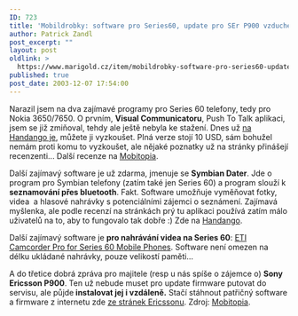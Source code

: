 ```yaml
---
ID: 723
title: 'Mobildrobky: software pro Series60, update pro SEr P900 vzduchem'
author: Patrick Zandl
post_excerpt: ""
layout: post
oldlink: >
  https://www.marigold.cz/item/mobildrobky-software-pro-series60-update-pro-ser-p900-vzduchem
published: true
post_date: 2003-12-07 17:54:00
---
```

<p>
Narazil jsem na dva zajímavé programy pro Series 60 telefony, tedy pro Nokia 3650/7650. O prvním, <STRONG>Visual Communicatoru</STRONG>, Push To Talk aplikaci, jsem se již zmiňoval, tehdy ale ještě nebyla ke stažení. Dnes už <A href="http://www.handango.com/PlatformProductDetail.jsp?siteId=1&amp;osId=298&amp;jid=XC34D41XE3X71F725DF8437XCCE81784&amp;platformId=4&amp;productType=2&amp;sectionId=0&amp;productId=93012&amp;catalog=0" target=_blank>na Handango je</A>, můžete ji vyzkoušet. Plná verze stojí 10 USD, sám bohužel nemám proti komu to vyzkoušet, ale nějaké poznatky už na stránky přinášejí recenzenti... Další recenze na <A href="http://www.mobitopia.com/20031205.html#013413" target=_blank>Mobitopia</A>.</p>

<p>
Další zajímavý software je už zdarma, jmenuje se <STRONG>Symbian Dater</STRONG>. Jde o program pro Symbian telefony (zatím také jen Series 60) a program slouží k <STRONG>seznamování přes bluetooth</STRONG>. Fakt. Software umožňuje vyměňovat fotky, videa&#160; a hlasové nahrávky s potenciálními zájemci o seznámení. Zajímavá myšlenka, ale podle recenzí na stránkách prý tu aplikaci používá zatím málo uživatelů na to, aby to fungovalo tak dobře :) Zde na <A href="http://www.handango.com/PlatformProductDetail.jsp?productType=2&amp;optionId=1_4_2&amp;jid=A28F42587XDF8F541X3FCB7F5943F9X4&amp;platformId=4&amp;siteId=1&amp;productId=92310&amp;advSearch=true&amp;sectionId=0&amp;keyWords=dater&amp;catalog=20&amp;txtSearch=dater" target=_blank>Handango</A>.</p>

<p>
<SPAN class=LeftBoldText>Další zajímavý software je <STRONG>pro nahrávání videa na Series 60</STRONG>: <A href="http://www.handango.com/PlatformProductDetail.jsp?siteId=1&amp;osId=178&amp;jid=8466C3DDF98842C1791F1FFAD11AEA66&amp;platformId=4&amp;productType=2&amp;sectionId=0&amp;productId=82202&amp;catalog=0" target=_blank>ETI Camcorder Pro for Series 60 Mobile Phones</A>. Software není omezen na délku ukládané nahrávky, pouze velikostí paměti...</SPAN></p>

<p>
A do třetice dobrá zpráva pro majitele (resp u nás spíše o zájemce o) <STRONG>Sony Ericsson P900</STRONG>. Ten už nebude muset pro update firmware putovat do servisu, ale půjde<STRONG> instalovat jej i vzdáleně.</STRONG> Stačí stáhnout patřičný software a firmware z internetu zde <A href="http://homeflash.ericsson.net/updateservice/P900/frameset.htm" target=_blank>ze stránek Ericssonu</A>. Zdroj: <A href="http://www.mobitopia.com/20031204.html#121357" target=_blank>Mobitopia</A>. </p>

